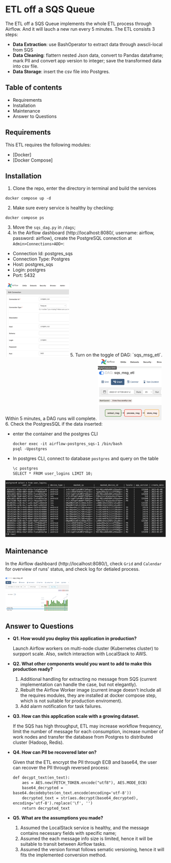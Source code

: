 # ETL off a SQS Queue
The ETL off a SQS Queue implements the whole ETL process through Airflow. And it will lauch a new run every 5 minutes.
The ETL consists 3 steps: 
  - **Data Extraction**: use BashOperator to extract data through awscli-local from SQS
  - **Data Cleaning**: flattern nested Json data, convert to Pandas dataframe; mark PII and convert app version to integer; save the transformed data into csv file.
  - **Data Storage**: insert the csv file into Postgres.


## Table of contents
- Requirements
- Installation
- Maintenance
- Answer to Questions
## Requirements
This ETL requires the following modules:
- [Docker]
- [Docker Compose]

## Installation
1. Clone the repo, enter the directory in terminal and build the services
```
docker compose up -d
```
2. Make sure every service is healthy by checking:
```
docker compose ps
```
3. Move the `sqs_dag.py` in `/dags`;
4. In the Airflow dashboard (http://localhost:8080/, username: airflow, password: airflow), create the PostgreSQL connection at `Admin>Connections>ADD+`: 
  - Connection Id: postgres_sqs
  - Connection Type: Postgres
  - Host: postgres_sqs
  - Login: postgres
  - Port: 5432  
  <img src="./CreateConnection.png" width="200">
5. Turn on the toggle of DAG: `sqs_msg_etl`. Within 5 minutes, a DAG runs will complete. 
   <img src="./TurnOnToggle.png" width="200">
6. Check the PostgresSQL if the data inserted:

  - enter the container and the postgres CLI
    ```
    docker exec -it airflow-postgres_sqs-1 /bin/bash
    psql -Upostgres
    ```
  - In postgres CLI, connect to database `postgres` and query on the table
    ```
    \c postgres
    SELECT * FROM user_logins LIMIT 10;
    ```
  ![DatabaseResult](./DatabaseResult.png)


## Maintenance
In the Airflow dashboard (http://localhost:8080/), check `Grid` and `Calendar` for overview of runs' status, and check log for detialed process.

<img src="./Grid.png" width="200">

## Answer to Questions
  - **Q1. How would you deploy this application in production?**
 
    Launch Airflow workers on multi-node cluster (Kubernetes cluster) to surpport scale. Also, switch interaction with LocalStack to AWS.

  - **Q2. What other components would you want to add to make this production ready?**
    1. Additional handling for extracting no message from SQS (current implementation can handle the case, but not elegantly).
    2. Rebuilt the Airflow Worker image (current image doesn't include all the requires modules, they are installed at docker compose step, which is not suitable for production enviroment).
    3. Add alarm notification for task failures.

  - **Q3. How can this application scale with a growing dataset.**
 
    If the SQS has high throughput, ETL may increase workflow frequency, limit the number of message for each consumption, increase number of work nodes and transfer the database from Postgres to distributed cluster (Hadoop, Redis).

  - **Q4. How can PII be recovered later on?**
 
    Given that the ETL encrypt the PII through ECB and base64, the user can recover the PII through reversed process:
    ```
    def decypt_text(en_text):
        aes = AES.new(FETCH_TOKEN.encode("utf8"), AES.MODE_ECB)
        base64_decrypted = base64.decodebytes(en_text.encode(encoding='utf-8'))
        decrypted_text = str(aes.decrypt(base64_decrypted), encoding='utf-8').replace('\f', '')
        return decrypted_text
    ```
  - **Q5. What are the assumptions you made?**
  
    1. Assumed the LocalStack service is healthy, and the message contains necessary fields with specific name;
    2. Assumed the each message info size is limited, hence it will be suitable to transit between Airflow tasks.
    3. Assumed the version format follows sematic versioning, hence it will fits the implemented conversion method.
    
